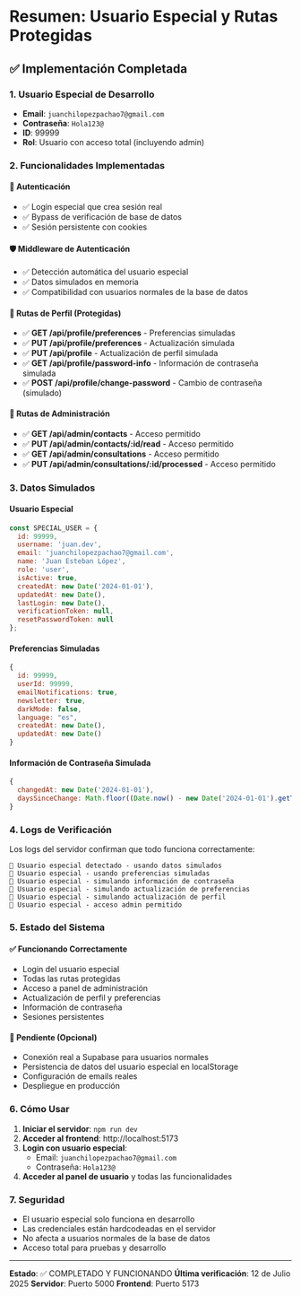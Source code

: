 # Resumen: Usuario Especial y Rutas Protegidas

## ✅ Implementación Completada

### 1. Usuario Especial de Desarrollo
- **Email**: `juanchilopezpachao7@gmail.com`
- **Contraseña**: `Hola123@`
- **ID**: 99999
- **Rol**: Usuario con acceso total (incluyendo admin)

### 2. Funcionalidades Implementadas

#### 🔐 Autenticación
- ✅ Login especial que crea sesión real
- ✅ Bypass de verificación de base de datos
- ✅ Sesión persistente con cookies

#### 🛡️ Middleware de Autenticación
- ✅ Detección automática del usuario especial
- ✅ Datos simulados en memoria
- ✅ Compatibilidad con usuarios normales de la base de datos

#### 👤 Rutas de Perfil (Protegidas)
- ✅ **GET /api/profile/preferences** - Preferencias simuladas
- ✅ **PUT /api/profile/preferences** - Actualización simulada
- ✅ **PUT /api/profile** - Actualización de perfil simulada
- ✅ **GET /api/profile/password-info** - Información de contraseña simulada
- ✅ **POST /api/profile/change-password** - Cambio de contraseña (simulado)

#### 🔧 Rutas de Administración
- ✅ **GET /api/admin/contacts** - Acceso permitido
- ✅ **PUT /api/admin/contacts/:id/read** - Acceso permitido
- ✅ **GET /api/admin/consultations** - Acceso permitido
- ✅ **PUT /api/admin/consultations/:id/processed** - Acceso permitido

### 3. Datos Simulados

#### Usuario Especial
```javascript
const SPECIAL_USER = {
  id: 99999,
  username: 'juan.dev',
  email: 'juanchilopezpachao7@gmail.com',
  name: 'Juan Esteban López',
  role: 'user',
  isActive: true,
  createdAt: new Date('2024-01-01'),
  updatedAt: new Date(),
  lastLogin: new Date(),
  verificationToken: null,
  resetPasswordToken: null
};
```

#### Preferencias Simuladas
```javascript
{
  id: 99999,
  userId: 99999,
  emailNotifications: true,
  newsletter: true,
  darkMode: false,
  language: "es",
  createdAt: new Date(),
  updatedAt: new Date()
}
```

#### Información de Contraseña Simulada
```javascript
{
  changedAt: new Date('2024-01-01'),
  daysSinceChange: Math.floor((Date.now() - new Date('2024-01-01').getTime()) / (1000 * 60 * 60 * 24))
}
```

### 4. Logs de Verificación

Los logs del servidor confirman que todo funciona correctamente:

```
🔐 Usuario especial detectado - usando datos simulados
🔧 Usuario especial - usando preferencias simuladas
🔧 Usuario especial - simulando información de contraseña
🔧 Usuario especial - simulando actualización de preferencias
🔧 Usuario especial - simulando actualización de perfil
🔧 Usuario especial - acceso admin permitido
```

### 5. Estado del Sistema

#### ✅ Funcionando Correctamente
- Login del usuario especial
- Todas las rutas protegidas
- Acceso a panel de administración
- Actualización de perfil y preferencias
- Información de contraseña
- Sesiones persistentes

#### 🔄 Pendiente (Opcional)
- Conexión real a Supabase para usuarios normales
- Persistencia de datos del usuario especial en localStorage
- Configuración de emails reales
- Despliegue en producción

### 6. Cómo Usar

1. **Iniciar el servidor**: `npm run dev`
2. **Acceder al frontend**: http://localhost:5173
3. **Login con usuario especial**:
   - Email: `juanchilopezpachao7@gmail.com`
   - Contraseña: `Hola123@`
4. **Acceder al panel de usuario** y todas las funcionalidades

### 7. Seguridad

- El usuario especial solo funciona en desarrollo
- Las credenciales están hardcodeadas en el servidor
- No afecta a usuarios normales de la base de datos
- Acceso total para pruebas y desarrollo

---

**Estado**: ✅ COMPLETADO Y FUNCIONANDO
**Última verificación**: 12 de Julio 2025
**Servidor**: Puerto 5000
**Frontend**: Puerto 5173 